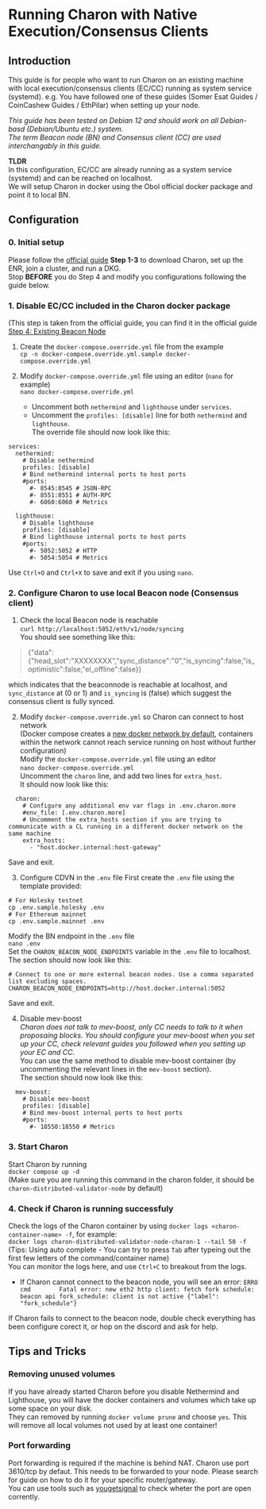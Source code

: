 # Running Charon with Native Execution/Consensus Clients

## Introduction

This guide is for people who want to run Charon on an existing machine with local execution/consensus clients (EC/CC) running as system service (systemd). e.g. You have followed one of these guides (Somer Esat Guides / CoinCashew Guides / EthPilar) when setting up your node.

*This guide has been tested on Debian 12 and should work on all Debian-basd (Debian/Ubuntu etc.) system.*  
*The term Beacon node (BN) and Consensus client (CC) are used interchangably in this guide.*

  
**TLDR**  
In this configuration, EC/CC are already running as a system service (systemd) and can be reached on localhost.  
We will setup Charon in docker using the Obol official docker package and point it to local BN.

## Configuration
### 0. Initial setup  
Please follow the [official guide](https://docs.obol.org/run/start/quickstart_group) **Step 1-3** to download Charon, set up the ENR, join a cluster, and run a DKG.  
Stop **BEFORE** you do Step 4 and modify you configurations following the guide below.  

### 1. Disable EC/CC included in the Charon docker package
(This step is taken from the official guide, you can find it in the official guide [Step 4: Existing Beacon Node](https://docs.obol.org/run/start/quickstart_group#step-4-start-your-distributed-validator-node)  
1. Create the `docker-compose.override.yml` file from the example  
`cp -n docker-compose.override.yml.sample docker-compose.override.yml`  

2. Modify `docker-compose.override.yml` file using an editor (`nano` for example)  
`nano docker-compose.override.yml`  
    * Uncomment both `nethermind` and `lighthouse` under `services`.  
    * Uncomment the `profiles: [disable]` line for both `nethermind` and `lighthouse`.  
The override file should now look like this:  
```
services:
  nethermind:
    # Disable nethermind
    profiles: [disable]
    # Bind nethermind internal ports to host ports
    #ports:
      #- 8545:8545 # JSON-RPC
      #- 8551:8551 # AUTH-RPC
      #- 6060:6060 # Metrics

  lighthouse:
    # Disable lighthouse
    profiles: [disable]
    # Bind lighthouse internal ports to host ports
    #ports:
      #- 5052:5052 # HTTP
      #- 5054:5054 # Metrics
```
Use `Ctrl+O` and `Ctrl+X` to save and exit if you using `nano`.

### 2. Configure Charon to use local Beacon node (Consensus client)  
1. Check the local Beacon node is reachable  
`curl http://localhost:5052/eth/v1/node/syncing`  
You should see something like this:  
> {"data":{"head_slot":"XXXXXXXX","sync_distance":"0","is_syncing":false,"is_optimistic":false,"el_offline":false}}

which indicates that the beaconnode is reachable at localhost, and `sync_distance` at (0 or 1) and `is_syncing` is (false) which suggest the consensus client is fully synced.  

2. Modify `docker-compose.override.yml` so Charon can connect to host network  
(Docker compose creates a [new docker network by default](https://docs.docker.com/compose/how-tos/networking/), containers within the network cannot reach service running on host without further configuration)  
Modify the `docker-compose.override.yml` file using an editor  
`nano docker-compose.override.yml`  
Uncomment the `charon` line, and add two lines for `extra_host`.  
It should now look like this:  
```
  charon:
    # Configure any additional env var flags in .env.charon.more
    #env_file: [.env.charon.more]
    # Uncomment the extra_hosts section if you are trying to communicate with a CL running in a different docker network on the same machine 
    extra_hosts:
      - "host.docker.internal:host-gateway"
```
Save and exit.  

3. Configure CDVN in the `.env` file
First create the `.env` file using the template provided:
```
# For Holesky testnet
cp .env.sample.holesky .env
# For Ethereum mainnet
cp .env.sample.mainnet .env
```
Modify the BN endpoint in the `.env` file  
`nano .env`  
Set the `CHARON_BEACON_NODE_ENDPOINTS` variable in the `.env` file to localhost.  
The section should now look like this:  
```
# Connect to one or more external beacon nodes. Use a comma separated list excluding spaces.
CHARON_BEACON_NODE_ENDPOINTS=http://host.docker.internal:5052
```
Save and exit.  

4. Disable mev-boost  
*Charon does not talk to mev-boost, only CC needs to talk to it when proposaing blocks. You should configure your mev-boost when you set up your CC, check relevant guides you followed when you setting up your EC and CC.*  
You can use the same method to disable mev-boost container (by uncommenting the relevant lines in the `mev-boost` section).  
The section should now look like this:  
```
  mev-boost:
    # Disable mev-boost
    profiles: [disable]
    # Bind mev-boost internal ports to host ports
    #ports:
      #- 18550:18550 # Metrics
```

### 3. Start Charon  
Start Charon by running  
`docker compose up -d`  
(Make sure you are running this command in the charon folder, it should be `charon-distributed-validator-node` by default)

### 4. Check if Charon is running successfuly  
Check the logs of the Charon container by using `docker logs <charon-container-name> -f`, for example:  
`docker logs charon-distributed-validator-node-charon-1 --tail 50 -f`  
(Tips: Using auto complete - You can try to press `Tab` after typeing out the first few letters of the command/container name)  
You can monitor the logs here, and use `Ctrl+C` to breakout from the logs.

- If Charon cannot connect to the beacon node, you will see an error:
`ERRO cmd        Fatal error: new eth2 http client: fetch fork schedule: beacon api fork_schedule: client is not active {"label": "fork_schedule"}`  

If Charon fails to connect to the beacon node, double check everything has been configure corect it, or hop on the discord and ask for help.  

## Tips and Tricks
### Removing unused volumes  
If you have already started Charon before you disable Nethermind and Lighthouse, you will have the docker containers and volumes which take up some space on your disk.  
They can removed by running `docker volume prune` and choose `yes`. This will remove all local volumes not used by at least one container!  

### Port forwarding
Port forwarding is required if the machine is behind NAT. Charon use port 3610/tcp by defaut. This needs to be forwarded to your node. Please search for guide on how to do it for your specific router/gateway.  
You can use tools such as [yougetsignal](https://www.yougetsignal.com/tools/open-ports/) to check wheter the port are open corrently.
